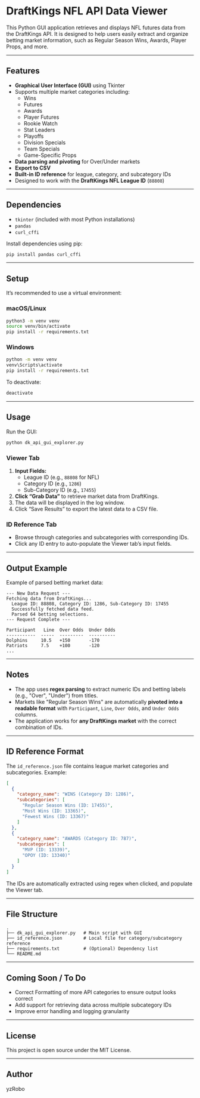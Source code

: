 # DraftKings NFL API Data Viewer

This Python GUI application retrieves and displays NFL futures data from the DraftKings API. It is designed to help users easily extract and organize betting market information, such as Regular Season Wins, Awards, Player Props, and more.

---

## Features

- **Graphical User Interface (GUI)** using Tkinter
- Supports multiple market categories including:
  - Wins
  - Futures
  - Awards
  - Player Futures
  - Rookie Watch
  - Stat Leaders
  - Playoffs
  - Division Specials
  - Team Specials
  - Game-Specific Props
- **Data parsing and pivoting** for Over/Under markets
- **Export to CSV**
- **Built-in ID reference** for league, category, and subcategory IDs
- Designed to work with the **DraftKings NFL League ID** (`88808`)

---

## Dependencies

- `tkinter` (included with most Python installations)
- `pandas`
- `curl_cffi`

Install dependencies using pip:

```bash
pip install pandas curl_cffi
```

---

## Setup

It’s recommended to use a virtual environment:

### macOS/Linux

```bash
python3 -m venv venv
source venv/bin/activate
pip install -r requirements.txt
```

### Windows

```bash
python -m venv venv
venv\Scripts\activate
pip install -r requirements.txt
```

To deactivate:

```bash
deactivate
```

---

## Usage

Run the GUI:

```bash
python dk_api_gui_explorer.py
```

### Viewer Tab

1. **Input Fields:**
   - League ID (e.g., `88808` for NFL)
   - Category ID (e.g., `1286`)
   - Sub-Category ID (e.g., `17455`)
2. **Click “Grab Data”** to retrieve market data from DraftKings.
3. The data will be displayed in the log window.
4. Click “Save Results” to export the latest data to a CSV file.

### ID Reference Tab

- Browse through categories and subcategories with corresponding IDs.
- Click any ID entry to auto-populate the Viewer tab’s input fields.

---

## Output Example

Example of parsed betting market data:

```
--- New Data Request ---
Fetching data from DraftKings...
  League ID: 88808, Category ID: 1286, Sub-Category ID: 17455
  Successfully fetched data feed.
  Parsed 64 betting selections.
--- Request Complete ---

Participant   Line  Over Odds  Under Odds
-----------  -----  ---------  ----------
Dolphins     10.5   +150       -170
Patriots     7.5    +100       -120
...
```

---

## Notes

- The app uses **regex parsing** to extract numeric IDs and betting labels (e.g., "Over", "Under") from titles.
- Markets like "Regular Season Wins" are automatically **pivoted into a readable format** with `Participant`, `Line`, `Over Odds`, and `Under Odds` columns.
- The application works for **any DraftKings market** with the correct combination of IDs.

---

## ID Reference Format

The `id_reference.json` file contains league market categories and subcategories. Example:

```json
[
  {
    "category_name": "WINS (Category ID: 1286)",
    "subcategories": [
      "Regular Season Wins (ID: 17455)",
      "Most Wins (ID: 13365)",
      "Fewest Wins (ID: 13367)"
    ]
  },
  {
    "category_name": "AWARDS (Category ID: 787)",
    "subcategories": [
      "MVP (ID: 13339)",
      "OPOY (ID: 13340)"
    ]
  }
]
```

The IDs are automatically extracted using regex when clicked, and populate the Viewer tab.

---

## File Structure

```
.
├── dk_api_gui_explorer.py   # Main script with GUI
├── id_reference.json        # Local file for category/subcategory reference
├── requirements.txt         # (Optional) Dependency list
└── README.md
```

---

## Coming Soon / To Do

- Correct Formatting of more API categories to ensure output looks correct
- Add support for retrieving data across multiple subcategory IDs
- Improve error handling and logging granularity

---

## License

This project is open source under the MIT License.

---

## Author

yzRobo
